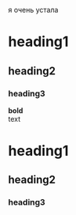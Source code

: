 я очень устала
# heading1  
## heading2  
### heading3
**bold**  
text
# heading1  
## heading2  
### heading3
